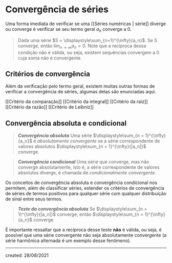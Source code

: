 # Convergência de séries
Uma forma imediata de verificar se uma [[Séries numéricas | série]] diverge ou converge é verificar se seu termo geral $a_n$ converge a $0$.

> Dada uma série $S = \displaystyle\sum_{n=1}^{\infty}{a_n}$. Se $S$ converge, então $\displaystyle\lim_{n \to \infty} a_n = 0$.
Note que a recíproca dessa condição não é válida, ou seja, existem sequências convergem a $0$ cuja soma não é convergente.

## Critérios de convergência
Além da verificação pelo termo geral, existem muitas outras formas de verificar a convergência de séries, algumas delas são enunciadas aqui.

[[Critério da comparação]]
[[Critério da integral]]
[[Critério da raiz]]
[[Critério da razão]]
[[Critério de Leibniz]]

## Convergência absoluta e condicional
> ***Convergência absoluta***
> Uma série $\displaystyle\sum_{n = 1}^{\infty}{a_n}$ é *absolutamente convergente* se a série correspondente de valores absolutos $\displaystyle\sum_{n = 1}^{\infty}{|a_n|}$ converge.

> ***Convergência condicional***
> Uma série que converge, mas não converge absolutamente, isto é, a série correspondente de valores absolutos diverge, é chamada de *condicionalmente convergente*.

Os conceitos de convergência absoluta e convergência condicional nos permitem, além de classificar séries, estender os critérios de convergência de séries de termos positivos para qualquer série com qualquer distribuição de sinal entre seus termos.

> ***Teste da convergência absoluta***
> Se $\displaystyle\sum_{n = 1}^{\infty}{|a_n|}$ converge, então $\displaystyle\sum_{n = 1}^{\infty}{a_n}$ converge.

É importante ressaltar que a recíproca desse teste **não** é válida, ou seja, é possível que uma série convergente não seja absolutamente convergente (a série harmônica alternada é um exemplo desse fenômeno).

---

created: 28/08/2021
